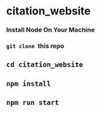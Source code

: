 # citation_website

### Install Node On Your Machine

### `git clone `this repo 


## `cd citation_website`


## `npm install`


## `npm run start`
